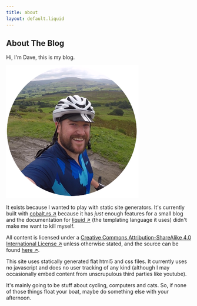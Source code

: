 ```yaml
---
title: about
layout: default.liquid
---
```


## About The Blog

Hi, I'm Dave, this is my blog.

<img class="img_round" src="/assets/img/about.png" />

It exists because I wanted to play with static site generators. It's currently built with [cobalt.rs ↗](https://cobalt-org.github.io/) because it has *just* enough features for a small blog and the documentation for [liquid ↗](https://shopify.github.io/liquid/) (the templating language it uses) didn't make me want to kill myself.

All content is licensed under a [Creative Commons Attribution-ShareAlike 4.0 International License ↗](https://creativecommons.org/licenses/by-sa/4.0/) unless otherwise stated, and the source can be found [here ↗](https://github.com/ninjaguardsheep/itsdave).

This site uses statically generated flat html5 and css files. It currently uses no javascript and does no user tracking of any kind (although I may occasionally embed content from unscrupulous third parties like youtube).

It's mainly going to be stuff about cycling, computers and cats. So, if none of those things float your boat, maybe do something else with your afternoon.
